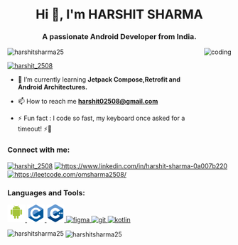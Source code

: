 <h1 align="center">Hi 👋, I'm HARSHIT SHARMA</h1>
<h3 align="center">A passionate Android Developer from India.</h3>

<img align="right" alt="coding" widht="250" height="200" src="https://user-images.githubusercontent.com/55389276/140866485-8fb1c876-9a8f-4d6a-98dc-08c4981eaf70.gif">

<p align="left"> <img src="https://komarev.com/ghpvc/?username=harshitsharma25&label=Profile%20views&color=0e75b6&style=flat" alt="harshitsharma25" /> </p>

<p align="left"> <a href="https://twitter.com/harshit_2508" target="blank"><img src="https://img.shields.io/twitter/follow/harshit_2508?logo=twitter&style=for-the-badge" alt="harshit_2508" /></a> </p>

- 🌱 I’m currently learning **Jetpack Compose,Retrofit and Android Architectures.**

- 📫 How to reach me **harshit02508@gmail.com**

- ⚡ Fun fact : I code so fast, my keyboard once asked for a timeout! ⚡️🚀

<h3 align="left">Connect with me:</h3>
<p align="left">
<a href="https://twitter.com/harshit_2508" target="blank"><img align="center" src="https://raw.githubusercontent.com/rahuldkjain/github-profile-readme-generator/master/src/images/icons/Social/twitter.svg" alt="harshit_2508" height="30" width="40" /></a>
<a href="https://www.linkedin.com/in/harshit-sharma-0a007b220/" target="blank"><img align="center" src="https://raw.githubusercontent.com/rahuldkjain/github-profile-readme-generator/master/src/images/icons/Social/linked-in-alt.svg" alt="https://www.linkedin.com/in/harshit-sharma-0a007b220" height="30" width="40" /></a>
<a href="https://leetcode.com/u/omsharma2508/" target="blank"><img align="center" src="https://raw.githubusercontent.com/rahuldkjain/github-profile-readme-generator/master/src/images/icons/Social/leet-code.svg" alt="https://leetcode.com/omsharma2508/" height="30" width="40" /></a>
</p>

<h3 align="left">Languages and Tools:</h3>
<p align="left"> <a href="https://developer.android.com" target="_blank" rel="noreferrer"> <img src="https://raw.githubusercontent.com/devicons/devicon/master/icons/android/android-original-wordmark.svg" alt="android" width="40" height="40"/> </a> <a href="https://www.cprogramming.com/" target="_blank" rel="noreferrer"> <img src="https://raw.githubusercontent.com/devicons/devicon/master/icons/c/c-original.svg" alt="c" width="40" height="40"/> </a> <a href="https://www.w3schools.com/cpp/" target="_blank" rel="noreferrer"> <img src="https://raw.githubusercontent.com/devicons/devicon/master/icons/cplusplus/cplusplus-original.svg" alt="cplusplus" width="40" height="40"/> </a> <a href="https://www.figma.com/" target="_blank" rel="noreferrer"> <img src="https://www.vectorlogo.zone/logos/figma/figma-icon.svg" alt="figma" width="40" height="40"/> </a> <a href="https://git-scm.com/" target="_blank" rel="noreferrer"> <img src="https://www.vectorlogo.zone/logos/git-scm/git-scm-icon.svg" alt="git" width="40" height="40"/> </a> <a href="https://kotlinlang.org" target="_blank" rel="noreferrer"> <img src="https://www.vectorlogo.zone/logos/kotlinlang/kotlinlang-icon.svg" alt="kotlin" width="40" height="40"/> </a> </p>

<p><img align="left" src="https://github-readme-stats.vercel.app/api/top-langs?username=harshitsharma25&show_icons=true&locale=en&layout=compact" alt="harshitsharma25" /></p>

<p>&nbsp;<img align="center" src="https://github-readme-stats.vercel.app/api?username=harshitsharma25&show_icons=true&locale=en" alt="harshitsharma25" /></p>

